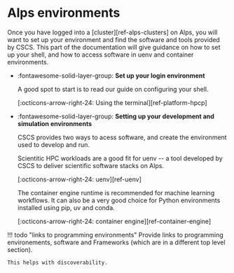# Alps environments

Once you have logged into a [cluster][ref-alps-clusters] on Alps, you will want to set up your environment and find the software and tools provided by CSCS.
This part of the documentation will give guidance on how to set up your shell, and how to access software in uenv and container environments.

<div class="grid cards" markdown>

-   :fontawesome-solid-layer-group: __Set up your login environment__

    A good spot to start is to read our guide on configuring your shell.

    [:octicons-arrow-right-24: Using the terminal][ref-platform-hpcp]

</div>

<div class="grid cards" markdown>

-   :fontawesome-solid-layer-group: __Setting up your development and simulation environments__

    CSCS provides two ways to acess software, and create the environment used to develop and run.

    Scientitic HPC workloads are a good fit for uenv -- a tool developed by CSCS to deliver scientific software stacks on Alps.

    [:octicons-arrow-right-24: uenv][ref-uenv]

    The container engine runtime is recommended for machine learning workflows.
    It can also be a very good choice for Python environments installed using pip, uv and conda.

    [:octicons-arrow-right-24: container engine][ref-container-engine]

</div>


!!! todo "links to programming environments"
    Provide links to programming environements, software and Frameworks (which are in a different top level section).

    This helps with discoverability.
